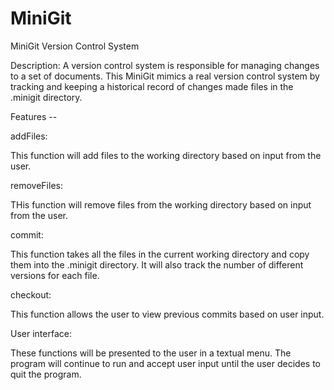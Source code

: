 # MiniGit

MiniGit Version Control System

Description: A version control system is responsible for managing changes to a set of documents. This MiniGit mimics a real version control system by tracking and keeping a
historical record of changes made files in the .minigit directory.

Features --

addFiles:

This function will add files to the working directory based on input from the user.

removeFiles:

THis function will remove files from the working directory based on input from the user.

commit:

This function takes all the files in the current working directory and copy them into the .minigit directory. It will also track the number of different versions for each file.

checkout:

This function allows the user to view previous commits based on user input. 

User interface:

These functions will be presented to the user in a textual menu. The program will continue to run and accept user input until the user decides to quit the program.

